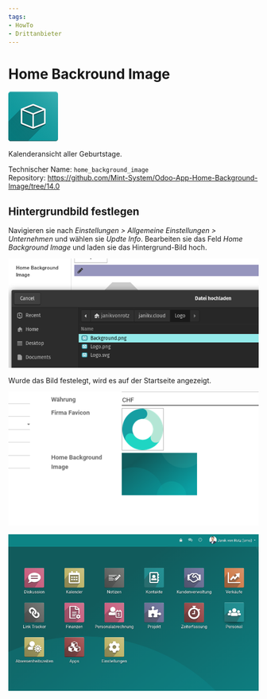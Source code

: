 ```yaml
---
tags:
- HowTo
- Drittanbieter
---
```

# Home Backround Image
![icon_oms_box](assets/icon_oms_box.png)

Kalenderansicht aller Geburtstage.

Technischer Name: `home_background_image`\
Repository: <https://github.com/Mint-System/Odoo-App-Home-Background-Image/tree/14.0>

## Hintergrundbild festlegen

Navigieren sie nach *Einstellungen > Allgemeine Einstellungen > Unternehmen* und wählen sie *Updte Info*. Bearbeiten sie das Feld *Home Background Image* und laden sie das Hintergrund-Bild hoch.

![](assets/Home%20Backround%20Image%20Upload.png)

Wurde das Bild festelegt, wird es auf der Startseite angezeigt.

![](assets/Home%20Backround%20Image%20Set.png)

![](assets/Home%20Backround%20Image%20Beispiel.png)